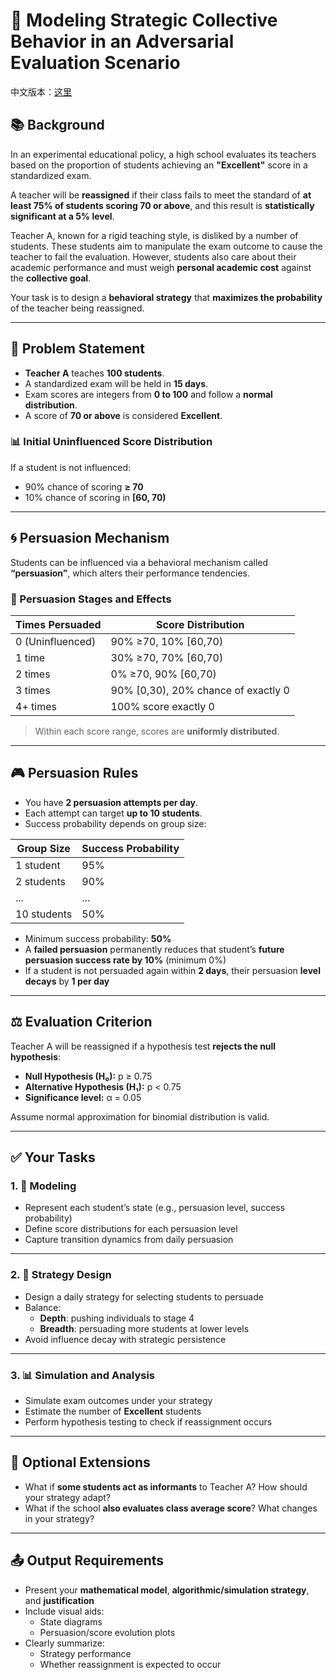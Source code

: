 # 🧠 Modeling Strategic Collective Behavior in an Adversarial Evaluation Scenario
中文版本：[这里](Quest1.md)

## 📚 Background

In an experimental educational policy, a high school evaluates its teachers based on the proportion of students achieving an **"Excellent"** score in a standardized exam. 

A teacher will be **reassigned** if their class fails to meet the standard of **at least 75% of students scoring 70 or above**, and this result is **statistically significant at a 5% level**.

Teacher A, known for a rigid teaching style, is disliked by a number of students. These students aim to manipulate the exam outcome to cause the teacher to fail the evaluation. However, students also care about their academic performance and must weigh **personal academic cost** against the **collective goal**.

Your task is to design a **behavioral strategy** that **maximizes the probability** of the teacher being reassigned.

---

## 📝 Problem Statement

- **Teacher A** teaches **100 students**.
- A standardized exam will be held in **15 days**.
- Exam scores are integers from **0 to 100** and follow a **normal distribution**.
- A score of **70 or above** is considered **Excellent**.

### 📊 Initial Uninfluenced Score Distribution

If a student is not influenced:

- 90% chance of scoring **≥ 70**
- 10% chance of scoring in **[60, 70)**

---

## 🌀 Persuasion Mechanism

Students can be influenced via a behavioral mechanism called **“persuasion”**, which alters their performance tendencies.

### 🎯 Persuasion Stages and Effects

| Times Persuaded | Score Distribution |
|------------------|-------------------|
| 0 (Uninfluenced) | 90% ≥70, 10% [60,70) |
| 1 time           | 30% ≥70, 70% [60,70) |
| 2 times          | 0% ≥70, 90% [60,70) |
| 3 times          | 90% [0,30), 20% chance of exactly 0 |
| 4+ times         | 100% score exactly 0 |

> Within each score range, scores are **uniformly distributed**.

---

## 🎮 Persuasion Rules

- You have **2 persuasion attempts per day**.
- Each attempt can target **up to 10 students**.
- Success probability depends on group size:

| Group Size | Success Probability |
|------------|---------------------|
| 1 student  | 95%                 |
| 2 students | 90%                 |
| ...        | ...                 |
| 10 students| 50%                 |

- Minimum success probability: **50%**
- A **failed persuasion** permanently reduces that student’s **future persuasion success rate by 10%** (minimum 0%)
- If a student is not persuaded again within **2 days**, their persuasion **level decays** by **1 per day**

---

## ⚖️ Evaluation Criterion

Teacher A will be reassigned if a hypothesis test **rejects the null hypothesis**:

- **Null Hypothesis (H₀):** p ≥ 0.75  
- **Alternative Hypothesis (H₁):** p < 0.75  
- **Significance level:** α = 0.05  

Assume normal approximation for binomial distribution is valid.

---

## ✅ Your Tasks

### 1. 📐 Modeling

- Represent each student’s state (e.g., persuasion level, success probability)
- Define score distributions for each persuasion level
- Capture transition dynamics from daily persuasion

---

### 2. 🧠 Strategy Design

- Design a daily strategy for selecting students to persuade
- Balance:
  - **Depth**: pushing individuals to stage 4
  - **Breadth**: persuading more students at lower levels
- Avoid influence decay with strategic persistence

---

### 3. 📊 Simulation and Analysis

- Simulate exam outcomes under your strategy
- Estimate the number of **Excellent** students
- Perform hypothesis testing to check if reassignment occurs

---

## 🧩 Optional Extensions

- What if **some students act as informants** to Teacher A? How should your strategy adapt?
- What if the school **also evaluates class average score**? What changes in your strategy?

---

## 📤 Output Requirements

- Present your **mathematical model**, **algorithmic/simulation strategy**, and **justification**
- Include visual aids:
  - State diagrams
  - Persuasion/score evolution plots
- Clearly summarize:
  - Strategy performance
  - Whether reassignment is expected to occur
